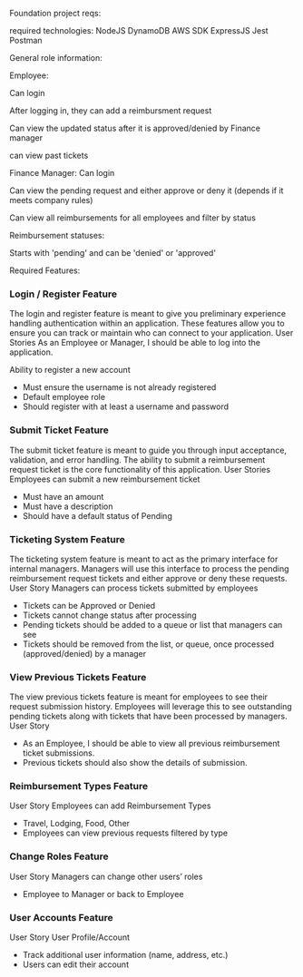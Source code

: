 Foundation project reqs:

required technologies:
NodeJS
DynamoDB
AWS SDK
ExpressJS
Jest
Postman

General role information:


Employee:

Can login

After logging in, they can add a reimbursment request

Can view the updated status after it is approved/denied by Finance manager

can view past tickets




Finance Manager:
Can login

Can view the pending request and either approve or deny it (depends if it meets company rules)

Can view all reimbursements for all employees and filter by status



Reimbursement statuses:

Starts with 'pending' and can be 'denied' or 'approved'


Required Features:

### Login / Register Feature

The login and register feature is meant to give you preliminary experience handling authentication within an application. These features allow you to ensure you can track or maintain who can connect to your application.
User Stories
As an Employee or Manager, I should be able to log into the application.

Ability to register a new account

- Must ensure the username is not already registered
- Default employee role
- Should register with at least a username and password


### Submit Ticket Feature

The submit ticket feature is meant to guide you through input acceptance, validation, and error handling. The ability to submit a reimbursement request ticket is the core functionality of this application.
User Stories
Employees can submit a new reimbursement ticket

- Must have an amount
- Must have a description
- Should have a default status of Pending

### Ticketing System Feature

The ticketing system feature is meant to act as the primary interface for internal managers. Managers will use this interface to process the pending reimbursement request tickets and either approve or deny these requests.
User Story
Managers can process tickets submitted by employees

- Tickets can be Approved or Denied
- Tickets cannot change status after processing
- Pending tickets should be added to a queue or list that managers can see
- Tickets should be removed from the list, or queue, once processed (approved/denied) by a manager

### View Previous Tickets Feature

The view previous tickets feature is meant for employees to see their request submission history. Employees will leverage this to see outstanding pending tickets along with tickets that have been processed by managers.
User Story

- As an Employee, I should be able to view all previous reimbursement ticket submissions.
- Previous tickets should also show the details of submission.

### Reimbursement Types Feature

User Story
Employees can add Reimbursement Types

- Travel, Lodging, Food, Other
- Employees can view previous requests filtered by type


### Change Roles Feature

User Story
Managers can change other users’ roles

- Employee to Manager or back to Employee

### User Accounts Feature

User Story
User Profile/Account

- Track additional user information (name, address, etc.)
- Users can edit their account

